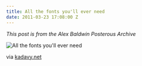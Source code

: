 ```yaml
---
title: All the fonts you'll ever need
date: 2011-03-23 17:08:00 Z
---
```


*This post is from the Alex Baldwin Posterous Archive*

![All the fonts you'll ever need](kadavy-all-the-fonts.png)

via [kadavy.net](https://kadavy.net)
